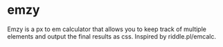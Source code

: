 emzy
====

Emzy is a px to em calculator that allows you to keep track of multiple elements and output the final results as css. Inspired by riddle.pl/emcalc.